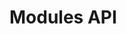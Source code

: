 # Modules API

<div id='redoc-container'>
</div>
<script>
    (function() {
        Redoc.init('/_static/api/platform_modules_authorized_api.json', {}, document.getElementById('redoc-container'), () => {window.prepareRedocMenu ? window.prepareRedocMenu() : setTimeout(()=>{window.prepareRedocMenu()}, 2000)});
    })();
</script>
